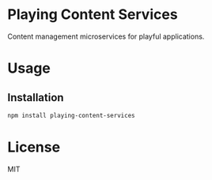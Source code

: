 Playing Content Services
========================

Content management microservices for playful applications.

# Usage

## Installation

```bash
npm install playing-content-services
```

# License

MIT
